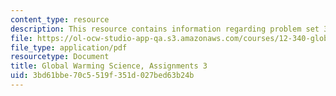 ```yaml
---
content_type: resource
description: This resource contains information regarding problem set 3.
file: https://ol-ocw-studio-app-qa.s3.amazonaws.com/courses/12-340-global-warming-science-spring-2012/3bd61bbe70c5519f351d027bed63b24b_MIT12_340S12_PS3.pdf
file_type: application/pdf
resourcetype: Document
title: Global Warming Science, Assignments 3
uid: 3bd61bbe-70c5-519f-351d-027bed63b24b
---
```

